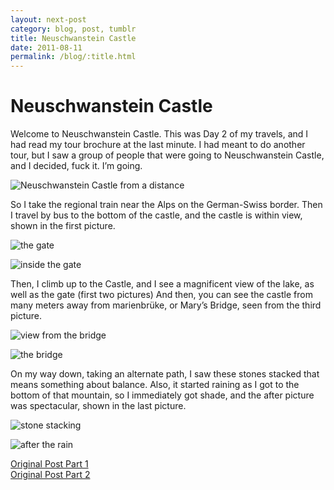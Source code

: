 ```yaml
---
layout: next-post
category: blog, post, tumblr
title: Neuschwanstein Castle
date: 2011-08-11
permalink: /blog/:title.html
---
```


# Neuschwanstein Castle

Welcome to Neuschwanstein Castle. This was Day 2 of my travels, and I had read my tour brochure at the last minute. I had meant to do another tour, but I saw a group of people that were going to Neuschwanstein Castle, and I decided, fuck it. I’m going.

![Neuschwanstein Castle from a distance](http://68.media.tumblr.com/tumblr_loyhrvMuZx1qz81kho1_r1_500.jpg)

So I take the regional train near the Alps on the German-Swiss border. Then I travel by bus to the bottom of the castle, and the castle is within view, shown in the first picture.

![the gate](http://68.media.tumblr.com/tumblr_lqttnpqGha1qz81kho1_1280.jpg)

![inside the gate](http://68.media.tumblr.com/tumblr_lqttnpqGha1qz81kho2_1280.jpg)

Then, I climb up to the Castle, and I see a magnificent view of the lake, as well as the gate (first two pictures) And then, you can see the castle from many meters away from marienbrüke, or Mary’s Bridge, seen from the third picture.

![view from the bridge](http://68.media.tumblr.com/tumblr_lqttnpqGha1qz81kho3_1280.jpg)

![the bridge](http://68.media.tumblr.com/tumblr_lqttnpqGha1qz81kho4_1280.jpg)

On my way down, taking an alternate path, I saw these stones stacked that means something about balance. Also, it started raining as I got to the bottom of that mountain, so I immediately got shade, and the after picture was spectacular, shown in the last picture.

![stone stacking](http://68.media.tumblr.com/tumblr_lqttnpqGha1qz81kho5_1280.jpg)

![after the rain](http://68.media.tumblr.com/tumblr_lqttnpqGha1qz81kho6_1280.jpg)

[Original Post Part 1](http://jermspeaks.com/post/9655834259/welcome-to-neuschwanstein-castle-this-was-day-2)  
[Original Post Part 2](http://jermspeaks.com/post/9656310591/then-i-climb-up-to-the-castle-and-i-see)
